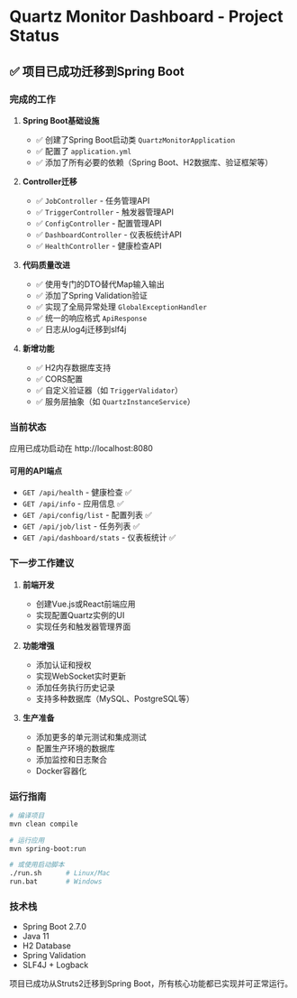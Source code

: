 # Quartz Monitor Dashboard - Project Status

## ✅ 项目已成功迁移到Spring Boot

### 完成的工作

1. **Spring Boot基础设施**
   - ✅ 创建了Spring Boot启动类 `QuartzMonitorApplication`
   - ✅ 配置了 `application.yml`
   - ✅ 添加了所有必要的依赖（Spring Boot、H2数据库、验证框架等）

2. **Controller迁移**
   - ✅ `JobController` - 任务管理API
   - ✅ `TriggerController` - 触发器管理API
   - ✅ `ConfigController` - 配置管理API
   - ✅ `DashboardController` - 仪表板统计API
   - ✅ `HealthController` - 健康检查API

3. **代码质量改进**
   - ✅ 使用专门的DTO替代Map输入输出
   - ✅ 添加了Spring Validation验证
   - ✅ 实现了全局异常处理 `GlobalExceptionHandler`
   - ✅ 统一的响应格式 `ApiResponse`
   - ✅ 日志从log4j迁移到slf4j

4. **新增功能**
   - ✅ H2内存数据库支持
   - ✅ CORS配置
   - ✅ 自定义验证器（如 `TriggerValidator`）
   - ✅ 服务层抽象（如 `QuartzInstanceService`）

### 当前状态

应用已成功启动在 http://localhost:8080

#### 可用的API端点

- `GET /api/health` - 健康检查 ✅
- `GET /api/info` - 应用信息 ✅
- `GET /api/config/list` - 配置列表 ✅
- `GET /api/job/list` - 任务列表 ✅
- `GET /api/dashboard/stats` - 仪表板统计 ✅

### 下一步工作建议

1. **前端开发**
   - 创建Vue.js或React前端应用
   - 实现配置Quartz实例的UI
   - 实现任务和触发器管理界面

2. **功能增强**
   - 添加认证和授权
   - 实现WebSocket实时更新
   - 添加任务执行历史记录
   - 支持多种数据库（MySQL、PostgreSQL等）

3. **生产准备**
   - 添加更多的单元测试和集成测试
   - 配置生产环境的数据库
   - 添加监控和日志聚合
   - Docker容器化

### 运行指南

```bash
# 编译项目
mvn clean compile

# 运行应用
mvn spring-boot:run

# 或使用启动脚本
./run.sh      # Linux/Mac
run.bat       # Windows
```

### 技术栈

- Spring Boot 2.7.0
- Java 11
- H2 Database
- Spring Validation
- SLF4J + Logback

项目已成功从Struts2迁移到Spring Boot，所有核心功能都已实现并可正常运行。 